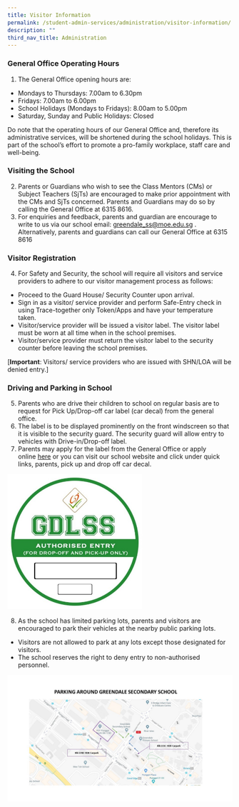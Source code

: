 ```yaml
---
title: Visitor Information
permalink: /student-admin-services/administration/visitor-information/
description: ""
third_nav_title: Administration
---
```

### General Office Operating Hours

1.  The General Office opening hours are:

*   Mondays to Thursdays: 7.00am to 6.30pm
*   Fridays: 7.00am to 6.00pm
*   School Holidays (Mondays to Fridays): 8.00am to 5.00pm
*   Saturday, Sunday and Public Holidays: Closed

Do note that the operating hours of our General Office and, therefore its administrative services, will be shortened during the school holidays. This is part of the school’s effort to promote a pro-family workplace, staff care and well-being.

### Visiting the School

2.  Parents or Guardians who wish to see the Class Mentors (CMs) or Subject Teachers (SjTs) are encouraged to make prior appointment with the CMs and SjTs concerned. Parents and Guardians may do so by calling the General Office at 6315 8616.
3.  For enquiries and feedback, parents and guardian are encourage to write to us via our school email: [greendale\_ss@moe.edu.sg](mailto:greendale_ss@moe.edu.sg) . Alternatively, parents and guardians can call our General Office at 6315 8616

### Visitor Registration

4.  For Safety and Security, the school will require all visitors and service providers to adhere to our visitor management process as follows:

*   Proceed to the Guard House/ Security Counter upon arrival.
*   Sign in as a visitor/ service provider and perform Safe-Entry check in using Trace-together only Token/Apps and have your temperature taken.
*   Visitor/service provider will be issued a visitor label. The visitor label must be worn at all time when in the school premises.
*   Visitor/service provider must return the visitor label to the security counter before leaving the school premises.

[**Important**: Visitors/ service providers who are issued with SHN/LOA will be denied entry.]

### Driving and Parking in School

5.  Parents who are drive their children to school on regular basis are to request for Pick Up/Drop-off car label (car decal) from the general office.
6.  The label is to be displayed prominently on the front windscreen so that it is visible to the security guard. The security guard will allow entry to vehicles with Drive-in/Drop-off label.
7.  Parents may apply for the label from the General Office or apply online [here](https://docs.google.com/forms/d/e/1FAIpQLScr9mwP-ZrWh_HSBYXDCd-WdBSofqjjikgu33drSQ-RPamzgw/viewform) or you can visit our school website and click under quick links, parents, pick up and drop off car decal.

<img src="/images/car-decal.jpg" 
     style="width:60%">
		 
8.  As the school has limited parking lots, parents and visitors are encouraged to park their vehicles at the nearby public parking lots.

*   Visitors are not allowed to park at any lots except those designated for visitors.
*   The school reserves the right to deny entry to non-authorised personnel.

![](/images/parking.jpg)